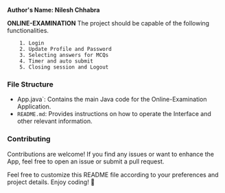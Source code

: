 **Author's Name: Nilesh Chhabra**

**ONLINE-EXAMINATION**
The project should be capable of the following functionalities.

        1. Login
        2. Update Profile and Password
        3. Selecting answers for MCQs
        4. Timer and auto submit
        5. Closing session and Logout

### File Structure

- App.java`: Contains the main Java code for the Online-Examination Application.
- `README.md`: Provides instructions on how to operate the Interface and other relevant information.

### Contributing

Contributions are welcome! If you find any issues or want to enhance the App, feel free to open an issue or submit a pull request.

Feel free to customize this README file according to your preferences and project details. Enjoy coding! 🚀
       